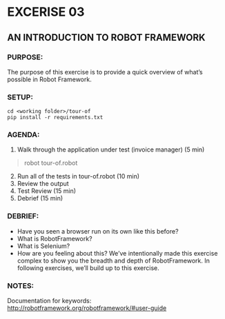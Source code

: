 # EXCERISE 03
## AN INTRODUCTION TO ROBOT FRAMEWORK
### PURPOSE:
The purpose of this exercise is to provide a quick overview of what’s possible in Robot Framework.

### SETUP:
```
cd <working folder>/tour-of
pip install -r requirements.txt
```

### AGENDA:
1. Walk through the application under test (invoice manager) (5 min)
> robot tour-of.robot

2. Run all of the tests in tour-of.robot (10 min)
3. Review the output
4. Test Review (15 min)
5. Debrief (15 min)

### DEBRIEF:
- Have you seen a browser run on its own like this before?
- What is RobotFramework?
- What is Selenium?
- How are you feeling about this? We’ve intentionally made this exercise complex to show you the breadth and depth of RobotFramework. In following exercises, we’ll build up to this exercise.

### NOTES:
Documentation for keywords: http://robotframework.org/robotframework/#user-guide
